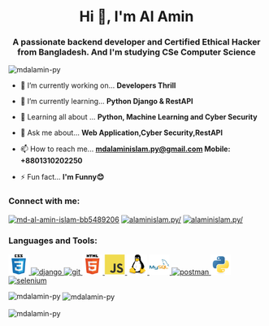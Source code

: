 <h1 align="center">Hi 👋, I'm Al Amin</h1>
<h3 align="center">A passionate backend developer and Certified Ethical Hacker from Bangladesh. And I'm studying CSe Computer Science</h3>

<p align="left"> <img src="https://komarev.com/ghpvc/?username=mdalamin-py&label=Profile%20views&color=0e75b6&style=flat" alt="mdalamin-py" /> </p>

- 🏢 I’m currently working on... **Developers Thrill**

- 🔭 I’m currently learning... **Python Django & RestAPI**

- 🌱 Learning all about ... **Python, Machine Learning and Cyber Security**

- 💬 Ask me about... **Web Application,Cyber Security,RestAPI**

- 📫 How to reach me... **mdalaminislam.py@gmail.com Mobile: +8801310202250**

- ⚡ Fun fact... **I'm Funny😊**

<h3 align="left">Connect with me:</h3>
<p align="left">
<a href="https://linkedin.com/in/md-al-amin-islam-bb5489206" target="blank"><img align="center" src="https://raw.githubusercontent.com/rahuldkjain/github-profile-readme-generator/master/src/images/icons/Social/linked-in-alt.svg" alt="md-al-amin-islam-bb5489206" height="30" width="40" /></a>
<a href="https://fb.com/alaminislam.py/" target="blank"><img align="center" src="https://raw.githubusercontent.com/rahuldkjain/github-profile-readme-generator/master/src/images/icons/Social/facebook.svg" alt="alaminislam.py/" height="30" width="40" /></a>
<a href="https://instagram.com/alaminislam.py/" target="blank"><img align="center" src="https://raw.githubusercontent.com/rahuldkjain/github-profile-readme-generator/master/src/images/icons/Social/instagram.svg" alt="alaminislam.py/" height="30" width="40" /></a>
</p>

<h3 align="left">Languages and Tools:</h3>
<p align="left"> <a href="https://www.w3schools.com/css/" target="_blank" rel="noreferrer"> <img src="https://raw.githubusercontent.com/devicons/devicon/master/icons/css3/css3-original-wordmark.svg" alt="css3" width="40" height="40"/> </a> <a href="https://www.djangoproject.com/" target="_blank" rel="noreferrer"> <img src="https://cdn.worldvectorlogo.com/logos/django.svg" alt="django" width="40" height="40"/> </a> <a href="https://git-scm.com/" target="_blank" rel="noreferrer"> <img src="https://www.vectorlogo.zone/logos/git-scm/git-scm-icon.svg" alt="git" width="40" height="40"/> </a> <a href="https://www.w3.org/html/" target="_blank" rel="noreferrer"> <img src="https://raw.githubusercontent.com/devicons/devicon/master/icons/html5/html5-original-wordmark.svg" alt="html5" width="40" height="40"/> </a> <a href="https://developer.mozilla.org/en-US/docs/Web/JavaScript" target="_blank" rel="noreferrer"> <img src="https://raw.githubusercontent.com/devicons/devicon/master/icons/javascript/javascript-original.svg" alt="javascript" width="40" height="40"/> </a> <a href="https://www.linux.org/" target="_blank" rel="noreferrer"> <img src="https://raw.githubusercontent.com/devicons/devicon/master/icons/linux/linux-original.svg" alt="linux" width="40" height="40"/> </a> <a href="https://www.mysql.com/" target="_blank" rel="noreferrer"> <img src="https://raw.githubusercontent.com/devicons/devicon/master/icons/mysql/mysql-original-wordmark.svg" alt="mysql" width="40" height="40"/> </a> <a href="https://postman.com" target="_blank" rel="noreferrer"> <img src="https://www.vectorlogo.zone/logos/getpostman/getpostman-icon.svg" alt="postman" width="40" height="40"/> </a> <a href="https://www.python.org" target="_blank" rel="noreferrer"> <img src="https://raw.githubusercontent.com/devicons/devicon/master/icons/python/python-original.svg" alt="python" width="40" height="40"/> </a> <a href="https://www.selenium.dev" target="_blank" rel="noreferrer"> <img src="https://raw.githubusercontent.com/detain/svg-logos/780f25886640cef088af994181646db2f6b1a3f8/svg/selenium-logo.svg" alt="selenium" width="40" height="40"/> </a> </p>

<p><img align="left" src="https://github-readme-stats.vercel.app/api/top-langs?username=mdalamin-py&show_icons=true&locale=en&layout=compact" alt="mdalamin-py" /></p>

<p>&nbsp;<img align="center" src="https://github-readme-stats.vercel.app/api?username=mdalamin-py&show_icons=true&locale=en" alt="mdalamin-py" /></p>

<p><img align="center" src="https://github-readme-streak-stats.herokuapp.com/?user=mdalamin-py&" alt="mdalamin-py" /></p>
